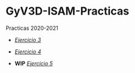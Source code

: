 # GyV3D-ISAM-Practicas
Practicas 2020-2021 

- [*Ejercicio 3*](https://chinijo21.github.io/GyV3D-ISAM-Practicas/Ej3/Ej3_Juan_GyV3D.html)


- [*Ejercicio 4*](https://chinijo21.github.io/GyV3D-ISAM-Practicas/Ej4/Ej4_Juan_GyV3D.html)


- **WIP** [*Ejercicio 5*](https://chinijo21.github.io/GyV3D-ISAM-Practicas/Ej5/Ej5_Juan_GyV3D.html)

